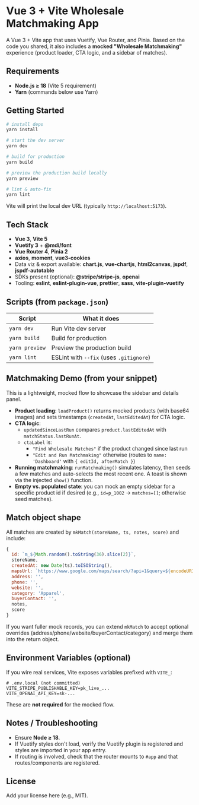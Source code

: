 # Vue 3 + Vite Wholesale Matchmaking App

A Vue 3 + Vite app that uses Vuetify, Vue Router, and Pinia. Based on the code you shared, it also includes a **mocked "Wholesale Matchmaking"** experience (product loader, CTA logic, and a sidebar of matches).

## Requirements

* **Node.js ≥ 18** (Vite 5 requirement)
* **Yarn** (commands below use Yarn)

## Getting Started

```bash
# install deps
yarn install

# start the dev server
yarn dev

# build for production
yarn build

# preview the production build locally
yarn preview

# lint & auto-fix
yarn lint
```

Vite will print the local dev URL (typically `http://localhost:5173`).

## Tech Stack

* **Vue 3**, **Vite 5**
* **Vuetify 3** + **@mdi/font**
* **Vue Router 4**, **Pinia 2**
* **axios**, **moment**, **vue3-cookies**
* Data viz & export available: **chart.js**, **vue-chartjs**, **html2canvas**, **jspdf**, **jspdf-autotable**
* SDKs present (optional): **@stripe/stripe-js**, **openai**
* Tooling: **eslint**, **eslint-plugin-vue**, **prettier**, **sass**, **vite-plugin-vuetify**

## Scripts (from `package.json`)

| Script | What it does |
|--------|--------------|
| `yarn dev` | Run Vite dev server |
| `yarn build` | Build for production |
| `yarn preview` | Preview the production build |
| `yarn lint` | ESLint with `--fix` (uses `.gitignore`) |

## Matchmaking Demo (from your snippet)

This is a lightweight, mocked flow to showcase the sidebar and details panel.

* **Product loading**: `loadProduct()` returns mocked products (with base64 images) and sets timestamps (`createdAt`, `lastEditedAt`) for CTA logic.
* **CTA logic**:
   * `updatedSinceLastRun` compares `product.lastEditedAt` with `matchStatus.lastRunAt`.
   * `ctaLabel` is:
      * `"Find Wholesale Matches"` if the product changed since last run
      * `"Edit and Run Matchmaking"` otherwise (routes to `name: 'Dashboard'` with `{ editId, afterMatch }`)
* **Running matchmaking**: `runMatchmaking()` simulates latency, then seeds a few matches and auto-selects the most recent one. A toast is shown via the injected `show()` function.
* **Empty vs. populated state**: you can mock an empty sidebar for a specific product id if desired (e.g., `id=p_1002` → `matches=[]`; otherwise seed matches).

## Match object shape

All matches are created by `mkMatch(storeName, ts, notes, score)` and include:

```javascript
{
  id: `m_${Math.random().toString(36).slice(2)}`,
  storeName,
  createdAt: new Date(ts).toISOString(),
  mapsUrl: `https://www.google.com/maps/search/?api=1&query=${encodeURIComponent(storeName + ' store')}`,
  address: '',
  phone: '',
  website: '',
  category: 'Apparel',
  buyerContact: '',
  notes,
  score
}
```

If you want fuller mock records, you can extend `mkMatch` to accept optional overrides (address/phone/website/buyerContact/category) and merge them into the return object.

## Environment Variables (optional)

If you wire real services, Vite exposes variables prefixed with `VITE_`:

```env
# .env.local (not committed)
VITE_STRIPE_PUBLISHABLE_KEY=pk_live_...
VITE_OPENAI_API_KEY=sk-...
```

These are **not required** for the mocked flow.

## Notes / Troubleshooting

* Ensure **Node ≥ 18**.
* If Vuetify styles don't load, verify the Vuetify plugin is registered and styles are imported in your app entry.
* If routing is involved, check that the router mounts to `#app` and that routes/components are registered.

## License

Add your license here (e.g., MIT).